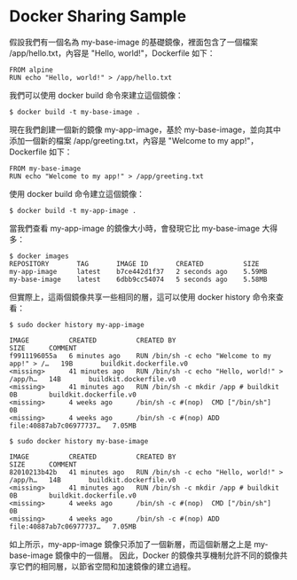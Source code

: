 
# Docker Sharing Sample

假設我們有一個名為 my-base-image 的基礎鏡像，裡面包含了一個檔案 /app/hello.txt，內容是 "Hello, world!"，Dockerfile 如下：
```
FROM alpine
RUN echo "Hello, world!" > /app/hello.txt
```

我們可以使用 docker build 命令來建立這個鏡像：
```
$ docker build -t my-base-image .

```

現在我們創建一個新的鏡像 my-app-image，基於 my-base-image，並向其中添加一個新的檔案 /app/greeting.txt，內容是 "Welcome to my app!"，Dockerfile 如下：
```
FROM my-base-image
RUN echo "Welcome to my app!" > /app/greeting.txt
```
使用 docker build 命令建立這個鏡像：
```
$ docker build -t my-app-image .
```
當我們查看 my-app-image 的鏡像大小時，會發現它比 my-base-image 大得多：

```
$ docker images
REPOSITORY       TAG       IMAGE ID       CREATED          SIZE
my-app-image     latest    b7ce442d1f37   2 seconds ago    5.59MB
my-base-image    latest    6dbb9cc54074   5 seconds ago    5.58MB

```
但實際上，這兩個鏡像共享一些相同的層，這可以使用 docker history 命令來查看：
```
$ sudo docker history my-app-image

IMAGE          CREATED          CREATED BY                                      SIZE      COMMENT
f9911196055a   6 minutes ago    RUN /bin/sh -c echo "Welcome to my app!" > /…   19B       buildkit.dockerfile.v0
<missing>      41 minutes ago   RUN /bin/sh -c echo "Hello, world!" > /app/h…   14B       buildkit.dockerfile.v0
<missing>      41 minutes ago   RUN /bin/sh -c mkdir /app # buildkit            0B        buildkit.dockerfile.v0
<missing>      4 weeks ago      /bin/sh -c #(nop)  CMD ["/bin/sh"]              0B        
<missing>      4 weeks ago      /bin/sh -c #(nop) ADD file:40887ab7c06977737…   7.05MB    

$ sudo docker history my-base-image

IMAGE          CREATED          CREATED BY                                      SIZE      COMMENT
82010213b42b   41 minutes ago   RUN /bin/sh -c echo "Hello, world!" > /app/h…   14B       buildkit.dockerfile.v0
<missing>      41 minutes ago   RUN /bin/sh -c mkdir /app # buildkit            0B        buildkit.dockerfile.v0
<missing>      4 weeks ago      /bin/sh -c #(nop)  CMD ["/bin/sh"]              0B        
<missing>      4 weeks ago      /bin/sh -c #(nop) ADD file:40887ab7c06977737…   7.05MB    
```
如上所示，my-app-image 鏡像只添加了一個新層，而這個新層之上是 my-base-image 鏡像中的一個層。
因此，Docker 的鏡像共享機制允許不同的鏡像共享它們的相同層，以節省空間和加速鏡像的建立過程。